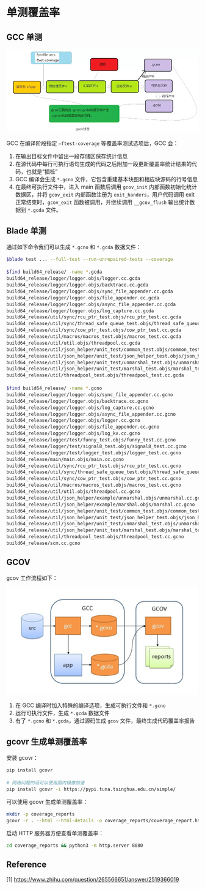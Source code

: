# 单测覆盖率

## GCC 单测

![gcc_unit_test](./image/gcc_unit_test.png)

GCC 在编译阶段指定 `–ftest-coverage` 等覆盖率测试选项后，GCC 会：

1. 在输出目标文件中留出一段存储区保存统计信息
2. 在源代码中每行可执行语句生成的代码之后附加一段更新覆盖率统计结果的代码，也就是“插桩”
3. GCC 编译会生成 `*.gcno` 文件，它包含重建基本块图和相应块源码的行号信息
4. 在最终可执行文件中，进入 main 函数后调用 `gcov_init` 内部函数初始化统计数据区，并将 `gcov_exit` 内部函数注册为 `exit_handers`，用户代码调用 exit 正常结束时，`gcov_exit` 函数被调用，并继续调用 `__gcov_flush` 输出统计数据到 `*.gcda` 文件。

## Blade 单测

通过如下命令我们可以生成 `*.gcno` 和 `*.gcda` 数据文件：

```bash
$blade test ... --full-test --run-unrepaired-tests --coverage

$find build64_release/ -name *.gcda
build64_release/logger/logger.objs/logger.cc.gcda
build64_release/logger/logger.objs/backtrace.cc.gcda
build64_release/logger/logger.objs/sync_file_appender.cc.gcda
build64_release/logger/logger.objs/file_appender.cc.gcda
build64_release/logger/logger.objs/async_file_appender.cc.gcda
build64_release/logger/logger.objs/log_capture.cc.gcda
build64_release/util/sync/rcu_ptr_test.objs/rcu_ptr_test.cc.gcda
build64_release/util/sync/thread_safe_queue_test.objs/thread_safe_queue_test.cc.gcda
build64_release/util/sync/cow_ptr_test.objs/cow_ptr_test.cc.gcda
build64_release/util/macros/macros_test.objs/macros_test.cc.gcda
build64_release/util/util.objs/threadpool.cc.gcda
build64_release/util/json_helper/unit_test/common_test.objs/common_test.cc.gcda
build64_release/util/json_helper/unit_test/json_helper_test.objs/json_helper_test.cc.gcda
build64_release/util/json_helper/unit_test/unmarshal_test.objs/unmarshal_test.cc.gcda
build64_release/util/json_helper/unit_test/marshal_test.objs/marshal_test.cc.gcda
build64_release/util/threadpool_test.objs/threadpool_test.cc.gcda

$find build64_release/ -name *.gcno
build64_release/logger/logger.objs/sync_file_appender.cc.gcno
build64_release/logger/logger.objs/backtrace.cc.gcno
build64_release/logger/logger.objs/log_capture.cc.gcno
build64_release/logger/logger.objs/async_file_appender.cc.gcno
build64_release/logger/logger.objs/logger.cc.gcno
build64_release/logger/logger.objs/file_appender.cc.gcno
build64_release/logger/logger.objs/log_kv.cc.gcno
build64_release/logger/test/funny_test.objs/funny_test.cc.gcno
build64_release/logger/test/signal8_test.objs/signal8_test.cc.gcno
build64_release/logger/test/logger_test.objs/logger_test.cc.gcno
build64_release/main/main.objs/main.cc.gcno
build64_release/util/sync/rcu_ptr_test.objs/rcu_ptr_test.cc.gcno
build64_release/util/sync/thread_safe_queue_test.objs/thread_safe_queue_test.cc.gcno
build64_release/util/sync/cow_ptr_test.objs/cow_ptr_test.cc.gcno
build64_release/util/macros/macros_test.objs/macros_test.cc.gcno
build64_release/util/util.objs/threadpool.cc.gcno
build64_release/util/json_helper/example/unmarshal.objs/unmarshal.cc.gcno
build64_release/util/json_helper/example/marshal.objs/marshal.cc.gcno
build64_release/util/json_helper/unit_test/common_test.objs/common_test.cc.gcno
build64_release/util/json_helper/unit_test/json_helper_test.objs/json_helper_test.cc.gcno
build64_release/util/json_helper/unit_test/unmarshal_test.objs/unmarshal_test.cc.gcno
build64_release/util/json_helper/unit_test/marshal_test.objs/marshal_test.cc.gcno
build64_release/util/threadpool_test.objs/threadpool_test.cc.gcno
build64_release/scm.cc.gcno
```

## GCOV

gcov 工作流程如下：

![gcov](./image/gcov.png)

1. 在 GCC 编译时加入特殊的编译选项，生成可执行文件和 `*.gcno`
2. 运行可执行文件，生成 `*.gcda` 数据文件
3. 有了 `*.gcno` 和 `*.gcda`，通过源码生成 `gcov` 文件，最终生成代码覆盖率报告

## gcovr 生成单测覆盖率

安装 gcovr：

```bash
pip install gcovr

# 网络问题的话可以使用国内镜像加速
pip install gcovr -i https://pypi.tuna.tsinghua.edu.cn/simple/
```

可以使用 gcovr 生成单测覆盖率：

```bash
mkdir -p coverage_reports
gcovr -r . --html --html-details -o coverage_reports/coverage_report.html
```

启动 HTTP 服务器方便查看单测覆盖率：

```bash
cd coverage_reports && python3 -m http.server 8080
```

## Reference

[1] <https://www.zhihu.com/question/265566651/answer/2519366019>
